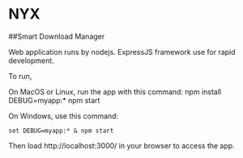 # NYX

##Smart Download Manager

Web application runs by nodejs. ExpressJS framework use for rapid development.

To run,

On MacOS or Linux, run the app with this command:
    npm install
    DEBUG=myapp:* npm start

On Windows, use this command:

    set DEBUG=myapp:* & npm start

Then load http://localhost:3000/ in your browser to access the app.
